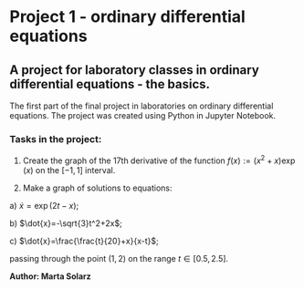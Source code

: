 # Project 1 - ordinary differential equations
## A project for laboratory classes in ordinary differential equations - the basics. ##

The first part of the final project in laboratories on ordinary differential equations. 
The project was created using Python in Jupyter Notebook.

### Tasks in the project: ###

1. Create the graph of the 17th derivative of the function $f(x):=(x^2 + x)\exp(x)$ on the $[-1,1]$ interval.

2. Make a graph of solutions to equations:

a) $\dot{x}=\exp(2t-x)$;

b) $\dot{x}=-\sqrt{3}t^2+2x$;

c) $\dot{x}=\frac{\frac{t}{20}+x}{x-t}$;

passing through the point $(1,2)$ on the range $t\in[0.5, 2.5]$.

**Author: Marta Solarz**
